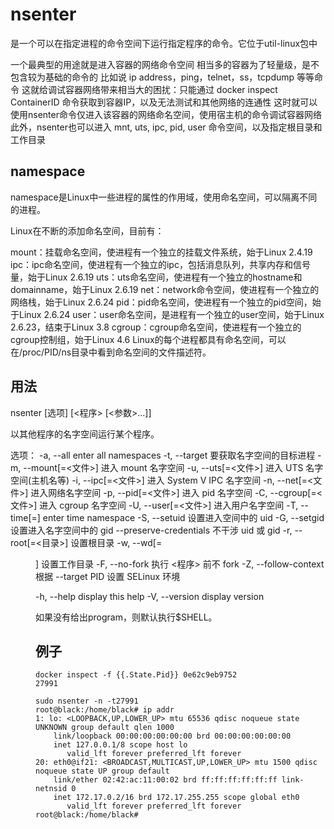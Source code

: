 # nsenter
是一个可以在指定进程的命令空间下运行指定程序的命令。它位于util-linux包中

一个最典型的用途就是进入容器的网络命令空间
相当多的容器为了轻量级，是不包含较为基础的命令的
比如说 ip address，ping，telnet，ss，tcpdump 等等命令
这就给调试容器网络带来相当大的困扰：只能通过 docker inspect ContainerID 命令获取到容器IP，以及无法测试和其他网络的连通性
这时就可以使用nsenter命令仅进入该容器的网络命名空间，使用宿主机的命令调试容器网络
此外，nsenter也可以进入 mnt, uts, ipc, pid, user 命令空间，以及指定根目录和工作目录

## namespace
namespace是Linux中一些进程的属性的作用域，使用命名空间，可以隔离不同的进程。

Linux在不断的添加命名空间，目前有：

mount：挂载命名空间，使进程有一个独立的挂载文件系统，始于Linux 2.4.19
ipc：ipc命名空间，使进程有一个独立的ipc，包括消息队列，共享内存和信号量，始于Linux 2.6.19
uts：uts命名空间，使进程有一个独立的hostname和domainname，始于Linux 2.6.19
net：network命令空间，使进程有一个独立的网络栈，始于Linux 2.6.24
pid：pid命名空间，使进程有一个独立的pid空间，始于Linux 2.6.24
user：user命名空间，是进程有一个独立的user空间，始于Linux 2.6.23，结束于Linux 3.8
cgroup：cgroup命名空间，使进程有一个独立的cgroup控制组，始于Linux 4.6
Linux的每个进程都具有命名空间，可以在/proc/PID/ns目录中看到命名空间的文件描述符。

## 用法
nsenter [选项] [<程序> [<参数>...]]

以其他程序的名字空间运行某个程序。

选项：
 -a, --all              enter all namespaces
 -t, --target <pid>     要获取名字空间的目标进程
 -m, --mount[=<文件>]   进入 mount 名字空间
 -u, --uts[=<文件>]     进入 UTS 名字空间(主机名等)
 -i, --ipc[=<文件>]     进入 System V IPC 名字空间
 -n, --net[=<文件>]     进入网络名字空间
 -p, --pid[=<文件>]     进入 pid 名字空间
 -C, --cgroup[=<文件>]  进入 cgroup 名字空间
 -U, --user[=<文件>]    进入用户名字空间
 -T, --time[=<file>]    enter time namespace
 -S, --setuid <uid>     设置进入空间中的 uid
 -G, --setgid <gid>     设置进入名字空间中的 gid
     --preserve-credentials 不干涉 uid 或 gid
 -r, --root[=<目录>]     设置根目录
 -w, --wd[=<dir>]       设置工作目录
 -F, --no-fork          执行 <程序> 前不 fork
 -Z, --follow-context  根据 --target PID 设置 SELinux 环境

 -h, --help             display this help
 -V, --version          display version

如果没有给出program，则默认执行$SHELL。

## 例子

```shell
docker inspect -f {{.State.Pid}} 0e62c9eb9752
27991

sudo nsenter -n -t27991
root@black:/home/black# ip addr
1: lo: <LOOPBACK,UP,LOWER_UP> mtu 65536 qdisc noqueue state UNKNOWN group default qlen 1000
    link/loopback 00:00:00:00:00:00 brd 00:00:00:00:00:00
    inet 127.0.0.1/8 scope host lo
       valid_lft forever preferred_lft forever
20: eth0@if21: <BROADCAST,MULTICAST,UP,LOWER_UP> mtu 1500 qdisc noqueue state UP group default
    link/ether 02:42:ac:11:00:02 brd ff:ff:ff:ff:ff:ff link-netnsid 0
    inet 172.17.0.2/16 brd 172.17.255.255 scope global eth0
       valid_lft forever preferred_lft forever
root@black:/home/black#
```
